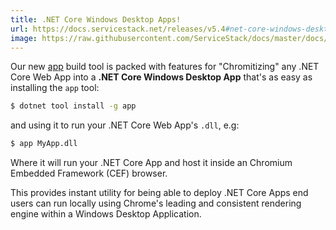 ```yaml
---
title: .NET Core Windows Desktop Apps!
url: https://docs.servicestack.net/releases/v5.4#net-core-windows-desktop-apps
image: https://raw.githubusercontent.com/ServiceStack/docs/master/docs/images/app/netcore-chromium-splash.png
---
```


Our new [app](https://www.nuget.org/packages/app) build tool is packed with features for "Chromitizing" any
.NET Core Web App into a **.NET Core Windows Desktop App** that's as easy as installing the `app` tool:

```bash
$ dotnet tool install -g app
```

and using it to run your .NET Core Web App's `.dll`, e.g:

```bash
$ app MyApp.dll
```

Where it will run your .NET Core App and host it inside an Chromium Embedded Framework (CEF) browser.

This provides instant utility for being able to deploy .NET Core Apps end users can run locally using Chrome's leading and consistent rendering engine
within a Windows Desktop Application.
